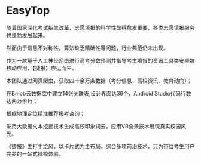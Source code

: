# EasyTop
随着国家深化考试招生改革，志愿填报的科学性显得愈发重要，各类志愿填报服务也蓬勃发展起来。

然而由于信息不对称性，算法缺乏精确性等问题，行业典范仍未出现。

作为一款基于人工神经网络进行高考分数预测并指导考生填报的资讯工具类安卓端移动应用，【捷报】应运而生。

本团队通过网页爬虫，获取四十余万条数据（考分信息、高校资讯、教育动向）；

在Bmob云数据库中建立14张关联表,设计界面达36个，Android Studio代码行数达两万余行；

根据地理定位精准推荐报考咨询；

采用大数据文本挖掘技术生成高校印象词云，应用VR全景技术展现真实校园风光。

《捷报》主打手绘风，以卡片式为主布局，综合多项前沿技术，只为带给考生用户完美的一站式择校体验。
